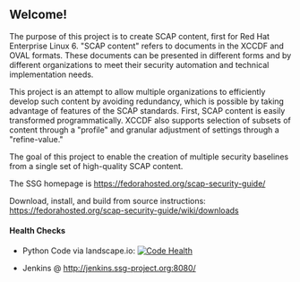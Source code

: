## Welcome!
The purpose of this project is to create SCAP content, first for 
Red Hat Enterprise Linux 6.  "SCAP content" refers to documents 
in the XCCDF and OVAL formats.  These documents can be presented
in different forms and by different organizations to meet their
security automation and technical implementation needs.  

This project is an attempt to allow multiple organizations to 
efficiently develop such content by avoiding redundancy, which is 
possible by taking advantage of features of the SCAP standards. First, 
SCAP content is easily transformed programmatically. XCCDF also supports
selection of subsets of content through a "profile" and granular adjustment 
of settings through a "refine-value."  

The goal of this project to enable the creation of multiple security 
baselines from a single set of high-quality SCAP content.

The SSG homepage is https://fedorahosted.org/scap-security-guide/

Download, install, and build from source instructions: https://fedorahosted.org/scap-security-guide/wiki/downloads

#### Health Checks
* Python Code via landscape.io: [![Code Health](https://landscape.io/github/OpenSCAP/scap-security-guide/master/landscape.png)](https://landscape.io/github/OpenSCAP/scap-security-guide/master)

* Jenkins @ http://jenkins.ssg-project.org:8080/
